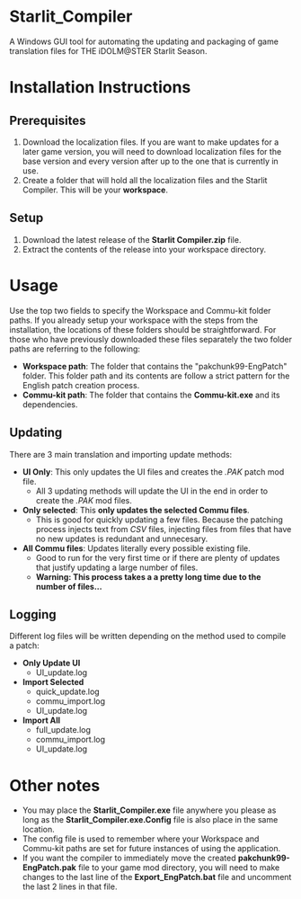 # Starlit_Compiler
A Windows GUI tool for automating the updating and packaging of game translation files for THE iDOLM@STER Starlit Season.

# Installation Instructions
## Prerequisites
1. Download the localization files. If you are want to make updates for a later game version, you will need to download localization files for the base version and every version after up to the one that is currently in use.
2. Create a folder that will hold all the localization files and the Starlit Compiler. This will be your **workspace**.
## Setup
1. Download the latest release of the **Starlit Compiler.zip** file.
2. Extract the contents of the release into your workspace directory.

# Usage
Use the top two fields to specify the Workspace and Commu-kit folder paths. If you already setup your workspace with the steps from the installation, the locations of these folders should be straightforward.
For those who have previously downloaded these files separately the two folder paths are referring to the following:
* **Workspace path**: The folder that contains the "pakchunk99-EngPatch" folder. This folder path and its contents are follow a strict pattern for the English patch creation process.
* **Commu-kit path**: The folder that contains the **Commu-kit.exe** and its dependencies.
## Updating
There are 3 main translation and importing update methods:
* **UI Only**: This only updates the UI files and creates the *.PAK* patch mod file. 
  * All 3 updating methods will update the UI in the end in order to create the *.PAK* mod files.
* **Only selected**: This **only updates the selected Commu files**. 
  * This is good for quickly updating a few files. Because the patching process injects text from *CSV* files, injecting files from files that have no new updates is redundant and unnecesary.
* **All Commu files**: Updates literally every possible existing file. 
  * Good to run for the very first time or if there are plenty of updates that justify updating a large number of files.
  * **Warning: This process takes a a pretty long time due to the number of files...**
## Logging
Different log files will be written depending on the method used to compile a patch:
* **Only Update UI**
  * UI_update.log
* **Import Selected**
  * quick_update.log
  * commu_import.log
  * UI_update.log
* **Import All**
  * full_update.log
  * commu_import.log
  * UI_update.log

# Other notes
* You may place the **Starlit_Compiler.exe** file anywhere you please as long as the **Starlit_Compiler.exe.Config** file is also place in the same location. 
* The config file is used to remember where your Workspace and Commu-kit paths are set for future instances of using the application.
* If you want the compiler to immediately move the created **pakchunk99-EngPatch.pak** file to your game mod directory, you will need to make changes to the last line of the **Export_EngPatch.bat** file and uncomment the last 2 lines in that file.

